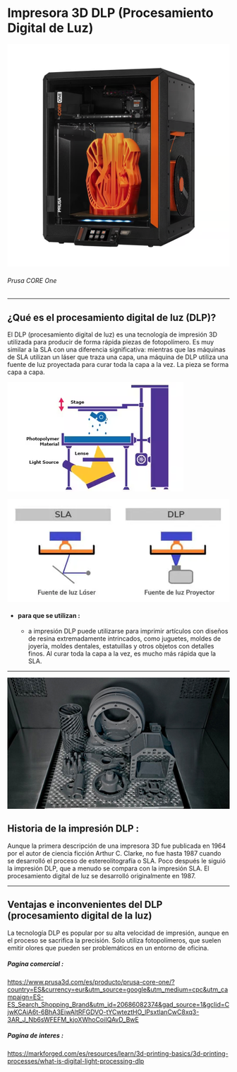 # Impresora 3D DLP (Procesamiento Digital de Luz)
![alt text](image.png)

###### Prusa CORE One

---
## ¿Qué es el procesamiento digital de luz (DLP)?

El DLP (procesamiento digital de luz) es una tecnología de impresión 3D utilizada para producir de forma rápida piezas de fotopolímero. Es muy similar a la SLA con una diferencia significativa: mientras que las máquinas de SLA utilizan un láser que traza una capa, una máquina de DLP utiliza una fuente de luz proyectada para curar toda la capa a la vez. La pieza se forma capa a capa.

![alt text](image-1.png)

![alt text](image-2.png)

 - #### para que se utilizan :
   - a impresión DLP puede utilizarse para imprimir artículos con diseños de resina extremadamente intrincados, como juguetes, moldes de joyería, moldes dentales, estatuillas y otros objetos con detalles finos. Al curar toda la capa a la vez, es mucho más rápida que la SLA.  

---
![alt text](image-3.png)
## Historia de la impresión DLP :

Aunque la primera descripción de una impresora 3D fue publicada en 1964 por el autor de ciencia ficción Arthur C. Clarke, no fue hasta 1987 cuando se desarrolló el proceso de estereolitografía o SLA. Poco después le siguió la impresión DLP, que a menudo se compara con la impresión SLA. El procesamiento digital de luz se desarrolló originalmente en 1987.

---

## Ventajas e inconvenientes del DLP (procesamiento digital de la luz)

La tecnología DLP es popular por su alta velocidad de impresión, aunque en el proceso se sacrifica la precisión. Solo utiliza fotopolímeros, que suelen emitir olores que pueden ser problemáticos en un entorno de oficina.

##### Pagína comercial :
https://www.prusa3d.com/es/producto/prusa-core-one/?country=ES&currency=eur&utm_source=google&utm_medium=cpc&utm_campaign=ES-ES_Search_Shopping_Brand&utm_id=20686082374&gad_source=1&gclid=CjwKCAiA6t-6BhA3EiwAltRFGDVO-tYCwteztHO_lPsxtlanCwC8xq3-3AR_J_Nb6sWFEFM_kjoXWhoCoiIQAvD_BwE

##### Pagína de interes :
https://markforged.com/es/resources/learn/3d-printing-basics/3d-printing-processes/what-is-digital-light-processing-dlp
